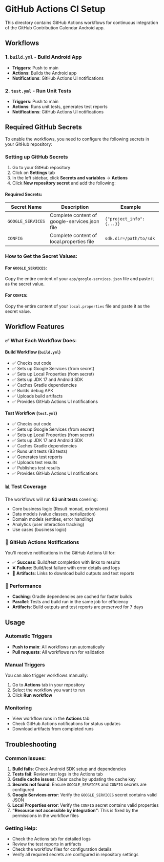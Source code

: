# GitHub Actions CI Setup

This directory contains GitHub Actions workflows for continuous integration of the GitHub Contribution Calendar Android app.

## Workflows

### 1. `build.yml` - Build Android App
- **Triggers**: Push to main
- **Actions**: Builds the Android app
- **Notifications**: GitHub Actions UI notifications

### 2. `test.yml` - Run Unit Tests
- **Triggers**: Push to main
- **Actions**: Runs unit tests, generates test reports
- **Notifications**: GitHub Actions UI notifications

## Required GitHub Secrets

To enable the workflows, you need to configure the following secrets in your GitHub repository:

### Setting up GitHub Secrets

1. Go to your GitHub repository
2. Click on **Settings** tab
3. In the left sidebar, click **Secrets and variables** → **Actions**
4. Click **New repository secret** and add the following:

#### Required Secrets:

| Secret Name | Description | Example |
|-------------|-------------|---------|
| `GOOGLE_SERVICES` | Complete content of google-services.json file | `{"project_info": {...}}` |
| `CONFIG` | Complete content of local.properties file | `sdk.dir=/path/to/sdk` |

### How to Get the Secret Values:

#### For `GOOGLE_SERVICES`:
Copy the entire content of your `app/google-services.json` file and paste it as the secret value.

#### For `CONFIG`:
Copy the entire content of your `local.properties` file and paste it as the secret value.

## Workflow Features

### ✅ What Each Workflow Does:

#### Build Workflow (`build.yml`)
- ✅ Checks out code
- ✅ Sets up Google Services (from secret)
- ✅ Sets up Local Properties (from secret)
- ✅ Sets up JDK 17 and Android SDK
- ✅ Caches Gradle dependencies
- ✅ Builds debug APK
- ✅ Uploads build artifacts
- ✅ Provides GitHub Actions UI notifications

#### Test Workflow (`test.yml`)
- ✅ Checks out code
- ✅ Sets up Google Services (from secret)
- ✅ Sets up Local Properties (from secret)
- ✅ Sets up JDK 17 and Android SDK
- ✅ Caches Gradle dependencies
- ✅ Runs unit tests (83 tests)
- ✅ Generates test reports
- ✅ Uploads test results
- ✅ Publishes test results
- ✅ Provides GitHub Actions UI notifications

### 📊 Test Coverage

The workflows will run **83 unit tests** covering:
- Core business logic (Result monad, extensions)
- Data models (value classes, serialization)
- Domain models (entities, error handling)
- Analytics (user interaction tracking)
- Use cases (business logic)

### 📧 GitHub Actions Notifications

You'll receive notifications in the GitHub Actions UI for:
- ✅ **Success**: Build/test completion with links to results
- ❌ **Failure**: Build/test failure with error details and logs
- 📎 **Artifacts**: Links to download build outputs and test reports

### 🚀 Performance

- **Caching**: Gradle dependencies are cached for faster builds
- **Parallel**: Tests and build run in the same job for efficiency
- **Artifacts**: Build outputs and test reports are preserved for 7 days

## Usage

### Automatic Triggers
- **Push to main**: All workflows run automatically
- **Pull requests**: All workflows run for validation

### Manual Triggers
You can also trigger workflows manually:
1. Go to **Actions** tab in your repository
2. Select the workflow you want to run
3. Click **Run workflow**

### Monitoring
- View workflow runs in the **Actions** tab
- Check GitHub Actions notifications for status updates
- Download artifacts from completed runs

## Troubleshooting

### Common Issues:

1. **Build fails**: Check Android SDK setup and dependencies
2. **Tests fail**: Review test logs in the Actions tab
3. **Gradle cache issues**: Clear cache by updating the cache key
4. **Secrets not found**: Ensure `GOOGLE_SERVICES` and `CONFIG` secrets are configured
5. **Google Services error**: Verify the `GOOGLE_SERVICES` secret contains valid JSON
6. **Local Properties error**: Verify the `CONFIG` secret contains valid properties
7. **"Resource not accessible by integration"**: This is fixed by the permissions in the workflow files

### Getting Help:
- Check the Actions tab for detailed logs
- Review the test reports in artifacts
- Check the workflow files for configuration details
- Verify all required secrets are configured in repository settings
